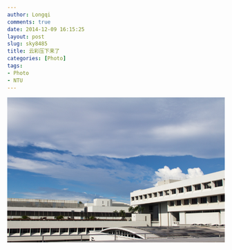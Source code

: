 ```yaml
---
author: Longqi
comments: true
date: 2014-12-09 16:15:25
layout: post
slug: sky8485
title: 云彩压下来了
categories: [Photo]
tags:
- Photo
- NTU
---
```


<img src="/public/images/photos/img8485.jpg" alt="Photo"/>


